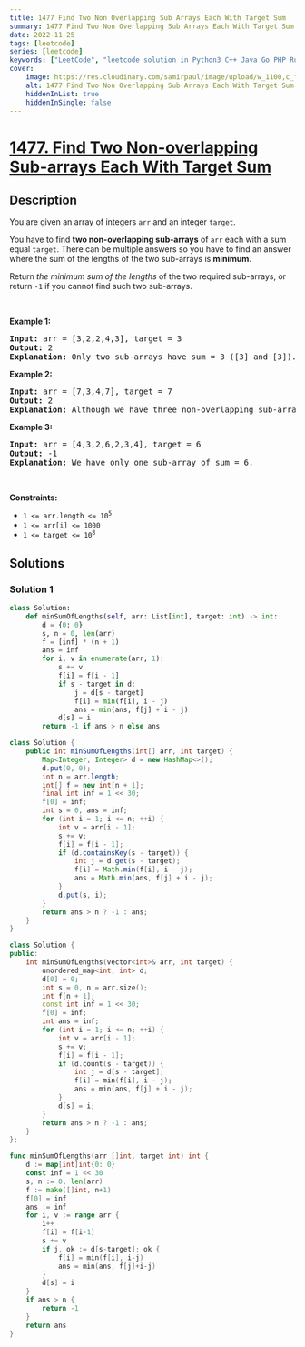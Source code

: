 ```yaml
---
title: 1477 Find Two Non Overlapping Sub Arrays Each With Target Sum
summary: 1477 Find Two Non Overlapping Sub Arrays Each With Target Sum LeetCode Solution Explained
date: 2022-11-25
tags: [leetcode]
series: [leetcode]
keywords: ["LeetCode", "leetcode solution in Python3 C++ Java Go PHP Ruby Swift TypeScript Rust C# JavaScript C", "1477 Find Two Non Overlapping Sub Arrays Each With Target Sum LeetCode Solution Explained in all languages"]
cover:
    image: https://res.cloudinary.com/samirpaul/image/upload/w_1100,c_fit,co_rgb:FFFFFF,l_text:Arial_75_bold:1477 Find Two Non Overlapping Sub Arrays Each With Target Sum - Solution Explained/problem-solving.webp
    alt: 1477 Find Two Non Overlapping Sub Arrays Each With Target Sum
    hiddenInList: true
    hiddenInSingle: false
---
```



# [1477. Find Two Non-overlapping Sub-arrays Each With Target Sum](https://leetcode.com/problems/find-two-non-overlapping-sub-arrays-each-with-target-sum)


## Description

<p>You are given an array of integers <code>arr</code> and an integer <code>target</code>.</p>

<p>You have to find <strong>two non-overlapping sub-arrays</strong> of <code>arr</code> each with a sum equal <code>target</code>. There can be multiple answers so you have to find an answer where the sum of the lengths of the two sub-arrays is <strong>minimum</strong>.</p>

<p>Return <em>the minimum sum of the lengths</em> of the two required sub-arrays, or return <code>-1</code> if you cannot find such two sub-arrays.</p>

<p>&nbsp;</p>
<p><strong class="example">Example 1:</strong></p>

<pre>
<strong>Input:</strong> arr = [3,2,2,4,3], target = 3
<strong>Output:</strong> 2
<strong>Explanation:</strong> Only two sub-arrays have sum = 3 ([3] and [3]). The sum of their lengths is 2.
</pre>

<p><strong class="example">Example 2:</strong></p>

<pre>
<strong>Input:</strong> arr = [7,3,4,7], target = 7
<strong>Output:</strong> 2
<strong>Explanation:</strong> Although we have three non-overlapping sub-arrays of sum = 7 ([7], [3,4] and [7]), but we will choose the first and third sub-arrays as the sum of their lengths is 2.
</pre>

<p><strong class="example">Example 3:</strong></p>

<pre>
<strong>Input:</strong> arr = [4,3,2,6,2,3,4], target = 6
<strong>Output:</strong> -1
<strong>Explanation:</strong> We have only one sub-array of sum = 6.
</pre>

<p>&nbsp;</p>
<p><strong>Constraints:</strong></p>

<ul>
	<li><code>1 &lt;= arr.length &lt;= 10<sup>5</sup></code></li>
	<li><code>1 &lt;= arr[i] &lt;= 1000</code></li>
	<li><code>1 &lt;= target &lt;= 10<sup>8</sup></code></li>
</ul>

## Solutions

### Solution 1

<!-- tabs:start -->

```python
class Solution:
    def minSumOfLengths(self, arr: List[int], target: int) -> int:
        d = {0: 0}
        s, n = 0, len(arr)
        f = [inf] * (n + 1)
        ans = inf
        for i, v in enumerate(arr, 1):
            s += v
            f[i] = f[i - 1]
            if s - target in d:
                j = d[s - target]
                f[i] = min(f[i], i - j)
                ans = min(ans, f[j] + i - j)
            d[s] = i
        return -1 if ans > n else ans
```

```java
class Solution {
    public int minSumOfLengths(int[] arr, int target) {
        Map<Integer, Integer> d = new HashMap<>();
        d.put(0, 0);
        int n = arr.length;
        int[] f = new int[n + 1];
        final int inf = 1 << 30;
        f[0] = inf;
        int s = 0, ans = inf;
        for (int i = 1; i <= n; ++i) {
            int v = arr[i - 1];
            s += v;
            f[i] = f[i - 1];
            if (d.containsKey(s - target)) {
                int j = d.get(s - target);
                f[i] = Math.min(f[i], i - j);
                ans = Math.min(ans, f[j] + i - j);
            }
            d.put(s, i);
        }
        return ans > n ? -1 : ans;
    }
}
```

```cpp
class Solution {
public:
    int minSumOfLengths(vector<int>& arr, int target) {
        unordered_map<int, int> d;
        d[0] = 0;
        int s = 0, n = arr.size();
        int f[n + 1];
        const int inf = 1 << 30;
        f[0] = inf;
        int ans = inf;
        for (int i = 1; i <= n; ++i) {
            int v = arr[i - 1];
            s += v;
            f[i] = f[i - 1];
            if (d.count(s - target)) {
                int j = d[s - target];
                f[i] = min(f[i], i - j);
                ans = min(ans, f[j] + i - j);
            }
            d[s] = i;
        }
        return ans > n ? -1 : ans;
    }
};
```

```go
func minSumOfLengths(arr []int, target int) int {
	d := map[int]int{0: 0}
	const inf = 1 << 30
	s, n := 0, len(arr)
	f := make([]int, n+1)
	f[0] = inf
	ans := inf
	for i, v := range arr {
		i++
		f[i] = f[i-1]
		s += v
		if j, ok := d[s-target]; ok {
			f[i] = min(f[i], i-j)
			ans = min(ans, f[j]+i-j)
		}
		d[s] = i
	}
	if ans > n {
		return -1
	}
	return ans
}
```

<!-- tabs:end -->

<!-- end -->
